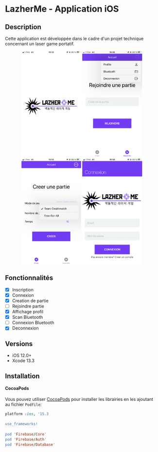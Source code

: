 # LazherMe - Application iOS
## Description
Cette application est développée dans le cadre d'un projet technique concernant un laser game portatif.
<p align="center">
  <img src="images/IMG_7443.PNG" height="350" title="Connexion">
  <img src="images/IMG_7451.PNG" height="350" title="Accueil">
  <img src="images/IMG_7452.PNG" height="350" title="Accueil">
  <img src="images/IMG_7453.PNG" height="350" title="Accueil">
</p>

## Fonctionnalités

- [x] Inscription
- [x] Connexion
- [x] Creation de partie
- [ ] Rejoindre partie
- [x] Affichage profil
- [x] Scan Bluetooth
- [ ] Connexion Bluetooth
- [x] Deconnexion

## Versions

- iOS 12.0+
- Xcode 13.3

## Installation

#### CocoaPods

Vous pouvez utiliser [CocoaPods](http://cocoapods.org/) pour installer les librairies en les ajoutant au fichier `Podfile`:

```ruby
platform :ios, '15.3

use_frameworks!

pod 'Firebase/Core'
pod 'Firebase/Auth'
pod 'Firebase/Database'

```
